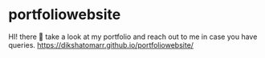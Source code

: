 # portfoliowebsite
HI! there 🌺 take a look at my portfolio and reach out to me in case you have queries.
https://dikshatomarr.github.io/portfoliowebsite/
